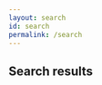 ```yaml
---
layout: search
id: search
permalink: /search
---
```

<h2>Search results</h2>
<ul id="search_results" class="search_results"></ul>
